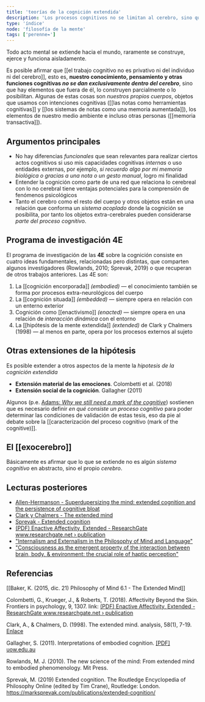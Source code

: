 ```yaml
---
title: 'teorías de la cognición extendida'
description: 'Los procesos cognitivos no se limitan al cerebro, sino que se extienden como relaciones con otras entidades que forman parte de su elaboración: objetos, el cuerpo, otros cuerpos, otras mentes'
type: 'índice'
node: 'filosofía de la mente'
tags: ['perenne❧']
---
```


Todo acto mental se extiende hacia el mundo, raramente se construye, ejerce y funciona aisladamente.

Es posible afirmar que [[el trabajo cognitivo no es privativo ni del individuo ni del cerebro]], esto es, **nuestro conocimiento, pensamiento y otras funciones cognitivas *no se dan exclusivamente dentro del cerebro***, sino que hay elementos que fuera de él, lo construyen parcialmente o lo posibilitan. Algunas de estas cosas son *nuestros propios cuerpos*, objetos que usamos con intenciones cognitivas ([[las notas como herramientas cognitivas]] y [[los sistemas de notas como una memoria aumentada]]), los elementos de nuestro medio ambiente e incluso otras personas ([[memoria transactiva]]).

## Argumentos principales

- No hay diferencias *funcionales* que sean relevantes para realizar ciertos actos cognitivos si uso mis capacidades cognitivas *internas* o uso entidades externas, por ejemplo, *si recuerdo algo por mi memoria biológica o gracias a una nota o un gesto manual*, logro mi finalidad
- Entender la cognición como parte de una red que relaciona lo cerebreal con lo no cerebral tiene ventajas potenciales para la comprensión de fenómenos psicológicos
- Tanto el cerebro como el resto del cuerpo y otros objetos están en una relación que conforma un *sistema acoplado* donde la cognición se posibilita, por tanto los objetos extra-cerebrales pueden considerarse *parte del proceso cognitivo*.

## Programa de investigación 4E

El programa de investigación de las **4E** sobre la cognición consiste en cuatro ideas fundamentales, relacionadas pero distintas, que comparten algunos investigadores (Rowlands, 2010; Sprevak, 2019) o que recuperan de otros trabajos anteriores. Las 4E son:

1. La [[cognición encorporada]] *(embodied)* — el conocimiento también se forma por procesos extra-neurológicos del cuerpo 
2. La [[cognición situada]] *(embedded)* — siempre opera en relación con un enterno exterior
3. Cognición como [[enactivismo]] *(enacted)* — siempre opera en una relación de *interacción dinámica* con el entorno 
4. La [[hipótesis de la mente extendida]] *(extended)* de Clark y Chalmers (1998) — al menos en parte, opera por los procesos externos al sujeto

## Otras extensiones de la hipótesis

Es posible extender a otros aspectos de la mente la *hipotesis de la cognición extendida*

- **Extensión material de las emociones**. Colombetti et al. (2018)
- **Extensión social de la cognición**. Gallagher (2011)

Algunos (p.e. [Adams: *Why we still need a mark of the cognitive*](https://www.sciencedirect.com/science/article/abs/pii/S1389041710000331)) sostienen que es necesario definir *en qué consiste un proceso cognitivo* para poder determinar las condiciones de validación de estas tesis, eso da pie al debate sobre la [[caracterización del proceso cognitivo (mark of the cognitive)]].

## El [[exocerebro]]

Básicamente es afirmar que lo que se extiende no es algún *sistema cognitivo* en abstracto, sino el propio *cerebro*.

## Lecturas posteriores

- [Allen-Hermanson - Superdupersizing the mind: extended cognition and the persistence of cognitive bloat ](https://www.jstor.org/stable/41932759)
- [Clark y Chalmers - The extended mind](http://scholar.google.com.mx/scholar_url?url=https://era.ed.ac.uk/bitstream/handle/1842/1312/TheExtendedMind.pdf%253Fsequence%253D1%2526isAllowed%253Dy&hl=es&sa=X&ei=LEXFX8iGD4rOmgGuq7GoAQ&scisig=AAGBfm3gV5YwXrLD9exuKENO6Hn1fGPRPQ&nossl=1&oi=scholarr)
- [Sprevak - Extended cognition](https://marksprevak.com/publications/extended-cognition/)
- [(PDF) Enactive Affectivity, Extended - ResearchGate www.researchgate.net › publication](https://www.researchgate.net/publication/281546276_Enactive_Affectivity_Extended)
- ["Internalism and Externalism in the Philosophy of Mind and Language"](http://www.iep.utm.edu/int-ex-ml/)
- ["Consciousness as the emergent property of the interaction between brain, body, & environment: the crucial role of haptic perception"](http://www.consciousness.it/iwac2005/Material/Morasso.pdf)

## Referencias

[[Baker, K. (2015, dic. 21) Philosophy of Mind 6.1 - The Extended Mind]]

Colombetti, G., Krueger, J., & Roberts, T. (2018). Affectivity Beyond the Skin. Frontiers in psychology, 9, 1307. link: [(PDF) Enactive Affectivity, Extended - ResearchGate www.researchgate.net › publication](https://www.researchgate.net/publication/281546276_Enactive_Affectivity_Extended)

Clark, A., & Chalmers, D. (1998). The extended mind. analysis, 58(1), 7-19. [Enlace](http://scholar.google.com.mx/scholar_url?url=https://era.ed.ac.uk/bitstream/handle/1842/1312/TheExtendedMind.pdf%253Fsequence%253D1%2526isAllowed%253Dy&hl=es&sa=X&ei=LEXFX8iGD4rOmgGuq7GoAQ&scisig=AAGBfm3gV5YwXrLD9exuKENO6Hn1fGPRPQ&nossl=1&oi=scholarr)

Gallagher, S. (2011). Interpretations of embodied cognition. [\[PDF\] uow.edu.au](https://scholar.google.com/scholar_url?url=http://ro.uow.edu.au/cgi/viewcontent.cgi%253Farticle%253D2378%2526context%253Dlhapapers&hl=es&sa=T&oi=gsb-gga&ct=res&cd=0&d=3263484140916737857&ei=Ys3FX9ODPdG1mAHK6q_4Ag&scisig=AAGBfm33NECwo9ImCWnY0t5-zp6iJ1pB9g)

Rowlands, M. J. (2010). The new science of the mind: From extended mind to embodied phenomenology. Mit Press.

Sprevak, M. (2019) Extended cognition. The Routledge Encyclopedia of Philosophy Online (edited by Tim Crane), Routledge: London. https://marksprevak.com/publications/extended-cognition/
